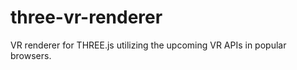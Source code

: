three-vr-renderer
=================

VR renderer for THREE.js utilizing the upcoming VR APIs in popular browsers.
